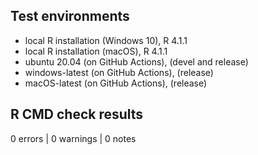 ## Test environments
* local R installation (Windows 10), R 4.1.1
* local R installation (macOS), R 4.1.1
* ubuntu 20.04 (on GitHub Actions), (devel and release)
* windows-latest (on GitHub Actions), (release)
* macOS-latest (on GitHub Actions), (release)

## R CMD check results

0 errors | 0 warnings | 0 notes

